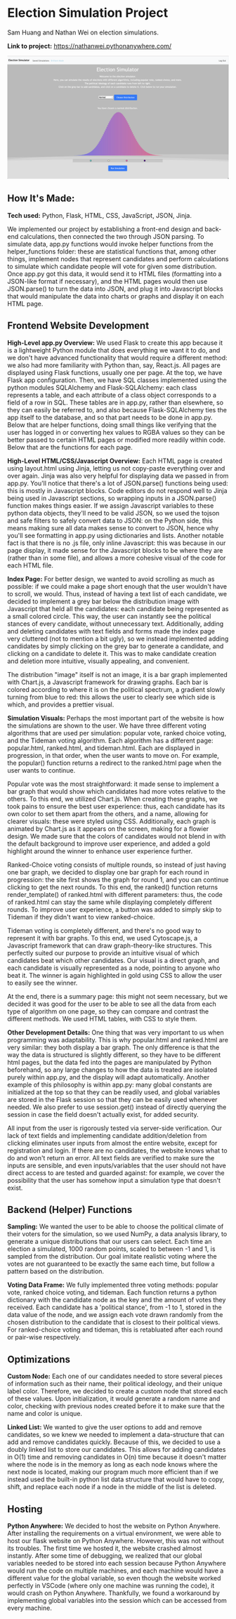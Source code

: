 # Election Simulation Project
Sam Huang and Nathan Wei on election simulations.

**Link to project:** https://nathanwei.pythonanywhere.com/

![Alt text](static/ReadMe.png?raw=true)

## How It's Made:

**Tech used:** Python, Flask, HTML, CSS, JavaScript, JSON, Jinja.

We implemented our project by establishing a front-end design and back-end calculations, then connected the two through JSON parsing. To simulate data, app.py functions would invoke helper functions from the helper_functions folder: these are statistical functions that, among other things, implement nodes that represent candidates and perform calculations to simulate which candidate people will vote for given some distribution. Once app.py got this data, it would send it to HTML files (formatting into a JSON-like format if necessary), and the HTML pages would then use JSON.parse() to turn the data into JSON, and plug it into Javascript blocks that would manipulate the data into charts or graphs and display it on each HTML page.

## Frontend Website Development

**High-Level app.py Overview:** We used Flask to create this app because it is a lightweight Python module that does everything we want it to do, and we don't have advanced functionality that would require a different method: we also had more familiarity with Python than, say, React.js. All pages are displayed using Flask functions, usually one per page. At the top, we have Flask app configuration. Then, we have SQL classes implemented using the python modules SQLAlchemy and Flask-SQLAlchemy: each class represents a table, and each attribute of a class object corresponds to a field of a row in SQL. These tables are in app.py, rather than elsewhere, so they can easily be referred to, and also because Flask-SQLAlchemy ties the app itself to the database, and so that part needs to be done in app.py. Below that are helper functions, doing small things like verifying that the user has logged in or converting hex values to RGBA values so they can be better passed to certain HTML pages or modified more readily within code. Below that are the functions for each page.

**High-Level HTML/CSS/Javascript Overview:** Each HTML page is created using layout.html using Jinja, letting us not copy-paste everything over and over again. Jinja was also very helpful for displaying data we passed in from app.py. You'll notice that there's a lot of JSON.parse() functions being used: this is mostly in Javascript blocks. Code editors do not respond well to Jinja being used in Javascript sections, so wrapping inputs in a JSON.parse() function makes things easier. If we assign Javascript variables to these python data objects, they'll need to be valid JSON, so we used the tojson and safe filters to safely convert data to JSON: on the Python side, this means making sure all data makes sense to convert to JSON, hence why you'll see formatting in app.py using dictionaries and lists. Another notable fact is that there is no .js file, only inline Javascript: this was because in our page display, it made sense for the Javascript blocks to be where they are (rather than in some file), and allows a more cohesive visual of the code for each HTML file.

**Index Page:** For better design, we wanted to avoid scrolling as much as possible: if we could make a page short enough that the user wouldn't have to scroll, we would. Thus, instead of having a text list of each candidate, we decided to implement a grey bar below the distribution image with Javascript that held all the candidates: each candidate being represented as a small colored circle. This way, the user can instantly see the political stances of every candidate, without unnecessary text. Additionally, adding and deleting candidates with text fields and forms made the index page very cluttered (not to mention a bit ugly), so we instead implemented adding candidates by simply clicking on the grey bar to generate a candidate, and clicking on a candidate to delete it. This was to make candidate creation and deletion more intuitive, visually appealing, and convenient. 

The distribution "image" itself is not an image, it is a bar graph implemented with Chart.js, a Javascript framework for drawing graphs. Each bar is colored according to where it is on the political spectrum, a gradient slowly turning from blue to red: this allows the user to clearly see which side is which, and provides a prettier visual.

**Simulation Visuals:** Perhaps the most important part of the website is how the simulations are shown to the user. We have three different voting algorithms that are used per simulation: popular vote, ranked choice voting, and the Tideman voting algorithm. Each algorithm has a different page: popular.html, ranked.html, and tideman.html. Each are displayed in progression, in that order, when the user wants to move on. For example, the popular() function returns a redirect to the ranked.html page when the user wants to continue.

Popular vote was the most straightforward: it made sense to implement a bar graph that would show which candidates had more votes relative to the others. To this end, we utilized Chart.js. When creating these graphs, we took pains to ensure the best user experience: thus, each candidate has its own color to set them apart from the others, and a name, allowing for clearer visuals: these were styled using CSS. Additionally, each graph is animated by Chart.js as it appears on the screen, making for a flowier design. We made sure that the colors of candidates would not blend in with the default background to improve user experience, and added a gold highlight around the winner to enhance user experience further.

Ranked-Choice voting consists of multiple rounds, so instead of just having one bar graph, we decided to display one bar graph for each round in progression: the site first shows the graph for round 1, and you can continue clicking to get the next rounds. To this end, the ranked() function returns render_template() of ranked.html with different parameters: thus, the code of ranked.html can stay the same while displaying completely different rounds. To improve user experience, a button was added to simply skip to Tideman if they didn't want to view ranked-choice.

Tideman voting is completely different, and there's no good way to represent it with bar graphs. To this end, we used Cytoscape.js, a Javascript framework that can draw graph-theory-like structures. This perfectly suited our purpose to provide an intuitive visual of which candidates beat which other candidates. Our visual is a direct graph, and each candidate is visually represented as a node, pointing to anyone who beat it. The winner is again highlighted in gold using CSS to allow the user to easily see the winner.

At the end, there is a summary page: this might not seem necessary, but we decided it was good for the user to be able to see all the data from each type of algorithm on one page, so they can compare and contrast the different methods. We used HTML tables, with CSS to style them.

**Other Development Details:** One thing that was very important to us when programming was adaptability. This is why popular.html and ranked.html are very similar: they both display a bar graph. The only difference is that the way the data is structured is slightly different, so they have to be different html pages, but the data fed into the pages are manipulated by Python beforehand, so any large changes to how the data is treated are isolated purely within app.py, and the display will adapt automatically. Another example of this philosophy is within app.py: many global constants are initialized at the top so that they can be readily used, and global variables are stored in the Flask session so that they can be easily used whenever needed. We also prefer to use session.get() instead of directly querying the session in case the field doesn't actually exist, for added security.

All input from the user is rigorously tested via server-side verification. Our lack of text fields and implementing candidate addition/deletion from clicking eliminates user inputs from almost the entire website, except for registration and login. If there are no candidates, the website knows what to do and won't return an error. All text fields are verified to make sure the inputs are sensible, and even inputs/variables that the user should not have direct access to are tested and guarded against: for example, we cover the possibility that the user has somehow input a simulation type that doesn't exist.

## Backend (Helper) Functions

**Sampling:** We wanted the user to be able to choose the political climate of their voters for the simulation, so we used NumPy, a data analysis library, to generate a unique distributions that our users can select. Each time an election a simulated, 1000 random points, scaled to between -1 and 1, is sampled from the distribution. Our goal imitate realistic voting where the votes are not guaranteed to be exactly the same each time, but follow a pattern based on the distribution.

**Voting Data Frame:** We fully implemented three voting methods: popular vote, ranked choice voting, and tideman. Each function returns a python dictionary with the candidate node as the key and the amount of votes they received. Each candidate has a 'political stance', from -1 to 1, stored in the data value of the node, and we assign each vote drawn randomly from the chosen distribution to the candidate that is closest to their political views. For ranked-choice voting and tideman, this is retabluated after each round or pair-wise respectively.

## Optimizations

**Custom Node:** Each one of our candidates needed to store several pieces of information such as their name, their political ideology, and their unique label color. Therefore, we decided to create a custom node that stored each of these values. Upon initialization, it would generate a random name and color, checking with previous nodes created before it to make sure that the name and color is unique.

**Linked List:** We wanted to give the user options to add and remove candidates, so we knew we needed to implement a data-structure that can add and remove candidates quickly. Because of this, we decided to use a doubly linked list to store our candidates. This allows for adding candidates in O(1) time and removing candidates in O(n) time because it doesn't matter where the node is in the memory as long as each node knows where the next node is located, making our program much more efficient than if we instead used the built-in python list data structure that would have to copy, shift, and replace each node if a node in the middle of the list is deleted.

## Hosting

**Python Anywhere:** We decided to host the website on Python Anywhere. After installing the requirements on a virtual environment, we were able to host our flask website on Python Anywhere. However, this was not without its troubles. The first time we hosted it, the website crashed almost instantly. After some time of debugging, we realized that our global variables needed to be stored into each session because Python Anywhere would run the code on multiple machines, and each machine would have a different value for the global variable, so even though the website worked perfectly in VSCode (where only one machine was running the code), it would crash on Python Anywhere. Thankfully, we found a workaround by implementing global variables into the session which can be accessed from every machine.